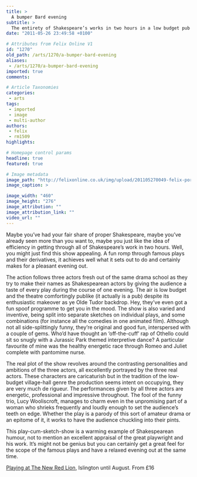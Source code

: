 ```yaml
---
title: >
  A bumper Bard evening
subtitle: >
  The entirety of Shakespeare’s works in two hours in a low budget pub setting? Count us in!
date: "2011-05-26 23:49:58 +0100"

# Attributes from Felix Online V1
id: "1270"
old_path: /arts/1270/a-bumper-bard-evening
aliases:
 - /arts/1270/a-bumper-bard-evening
imported: true
comments:

# Article Taxonomies
categories:
 - arts
tags:
 - imported
 - image
 - multi-author
authors:
 - felix
 - rm1509
highlights:

# Homepage control params
headline: true
featured: true

# Image metadata
image_path: "http://felixonline.co.uk/img/upload/201105270049-felix-portraits-of-shakespeare-001.jpg"
image_caption: >

image_width: "460"
image_height: "276"
image_attribution: ""
image_attribution_link: ""
video_url: ""
---
```


Maybe you’ve had your fair share of proper Shakespeare, maybe you’ve already seen more than you want to, maybe you just like the idea of efficiency in getting through all of Shakespeare’s work in two hours. Well, you might just find this show appealing. A fun romp through famous plays and their derivatives, it achieves well what it sets out to do and certainly makes for a pleasant evening out.

The action follows three actors fresh out of the same drama school as they try to make their names as Shakespearean actors by giving the audience a taste of every play during the course of one evening. The air is low budget and the theatre comfortingly publike (it actually is a pub) despite its enthusiastic makeover as ye Olde Tudor backdrop. Hey, they’ve even got a fun spoof programme to get you in the mood. The show is also varied and inventive, being split into separate sketches on individual plays, and some combinations (for instance all the comedies in one animated film). Although not all side-splittingly funny, they’re original and good fun, interspersed with a couple of gems. Who’d have thought an ‘off-the-cuff’ rap of Othello could sit so snugly with a Jurassic Park themed interpretive dance? A particular favourite of mine was the healthy energetic race through Romeo and Juliet complete with pantomime nurse.

The real plot of the show revolves around the contrasting personalities and ambitions of the three actors, all excellently portrayed by the three real actors. These characters are caricaturish but in the tradition of the low-budget village-hall genre the production seems intent on occupying, they are very much de rigueur. The performances given by all three actors are energetic, professional and impressive throughout. The fool of the funny trio, Lucy Wooliscroft, manages to charm even in the unpromising part of a woman who shrieks frequently and loudly enough to set the audience’s teeth on edge. Whether the play is a parody of this sort of amateur drama or an epitome of it, it works to have the audience chuckling into their pints.

This play-cum-sketch-show is a warming example of Shakespearean humour, not to mention an excellent appraisal of the great playwright and his work. It’s might not be genius but you can certainly get a great feel for the scope of the famous plays and have a relaxed evening out at the same time.

[Playing at The New Red Lion](http://www.redliontheatres.co.uk/the-complete-works-of-william-shakespeare-abridged.htm), Islington until August. From £16
